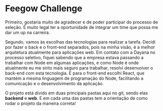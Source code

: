 # Feegow Challenge

Primeiro, gostaria muito de agradecer e de poder participar do processo de seleção. É muito legal ter a oportunidade de integrar um time que possa me dar um up na carreira. 

Segundo, vamos às escolhas das tecnologias para realizar a tarefa. Decidi por fazer o back e o front-end separados, pois na minha visão, é a melhor arquitetura atualmente para aplicações web. Em contato com a Dayana no processo seletivo, fiquei sabendo que a empresa estava passando a trabalhar com Node em algumas aplicações, e como Node é onde atualmente eu me sinto mais seguro para trabalhar, resolvi desenvolver o back-end com esta tecnologia. E para o front-end escolhi React, que mantém a mesma linguagem de programação do Node, facilitando a comunicação e o desenvolvimento da aplicação.

O projeto está divido em duas principais pastas aqui no git, sendo elas **backend** e **web**. E em cada uma das pastas tem a orientação de como rodar o projeto da maneira correta!
